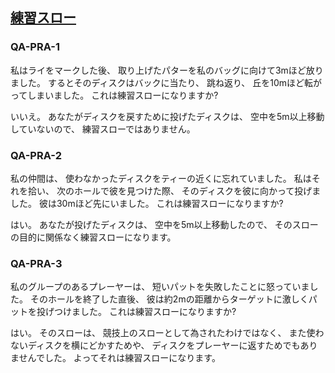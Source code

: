 ## [練習スロー](80903)

### QA-PRA-1
私はライをマークした後、
取り上げたパターを私のバッグに向けて3mほど放りました。
するとそのディスクはバックに当たり、
跳ね返り、
丘を10mほど転がってしまいました。
これは練習スローになりますか?

いいえ。
あなたがディスクを戻すために投げたディスクは、
空中を5m以上移動していないので、
練習スローではありません。

### QA-PRA-2
私の仲間は、
使わなかったディスクをティーの近くに忘れていました。
私はそれを拾い、
次のホールで彼を見つけた際、
そのディスクを彼に向かって投げました。
彼は30mほど先にいました。
これは練習スローになりますか?

はい。
あなたが投げたディスクは、
空中を5m以上移動したので、
そのスローの目的に関係なく練習スローになります。

### QA-PRA-3
私のグループのあるプレーヤーは、
短いパットを失敗したことに怒っていました。
そのホールを終了した直後、
彼は約2mの距離からターゲットに激しくパットを投げつけました。
これは練習スローになりますか?

はい。
そのスローは、
競技上のスローとして為されたわけではなく、
また使わないディスクを横にどかすためや、
ディスクをプレーヤーに返すためでもありませんでした。
よってそれは練習スローになります。
